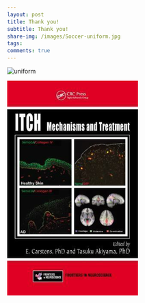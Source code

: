 ```yaml
---
layout: post
title: Thank you!  
subtitle: Thank you!  
share-img: /images/Soccer-uniform.jpg
tags: 
comments: true
---
```


![uniform](/images/Soccer-uniform.jpg)

![Book](images/Book.jpg)   
